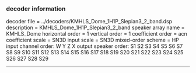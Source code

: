 
### decoder information 
decoder file = ../decoders/KMHLS_Dome_1H1P_Slepian3_2_band.dsp
description = KMHLS_Dome_1H1P_Slepian3_2_band
speaker array name = KMHLS_Dome
horizontal order   = 1
vertical order     = 1
coefficient order  = acn
coefficient scale  = SN3D
input scale        = SN3D
mixed-order scheme = HP
input channel order: W Y Z X 
output speaker order: S1 S2 S3 S4 S5 S6 S7 S8 S9 S10 S11 S12 S13 S14 S15 S16 S17 S18 S19 S20 S21 S22 S23 S24 S25 S26 S27 S28 S29 

---

